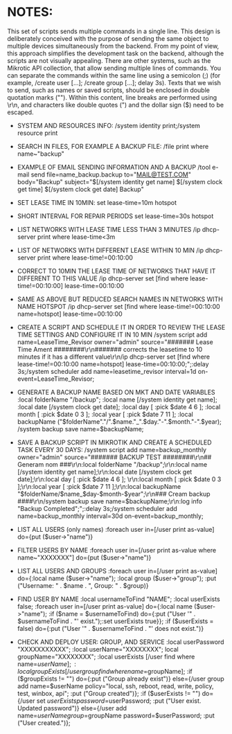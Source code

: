 # NOTES:

This set of scripts sends multiple commands in a single line. This design is deliberately conceived with the purpose of sending the same object to multiple devices simultaneously from the backend. From my point of view, this approach simplifies the development task on the backend, although the scripts are not visually appealing.
There are other systems, such as the Mikrotic API collection, that allow sending multiple lines of commands.
You can separate the commands within the same line using a semicolon (;) (for example, /create user [...]; /create group [...]; delay 3s).
Texts that we wish to send, such as names or saved scripts, should be enclosed in double quotation marks (""). Within this content, line breaks are performed using \r\n, and characters like double quotes (") and the dollar sign ($) need to be escaped.


- SYSTEM AND RESOURCES INFO:
  /system identity print;/system resource print

- SEARCH IN FILES, FOR EXAMPLE A BACKUP FILE:
  /file print where name~"backup"

- EXAMPLE OF EMAIL SENDING INFORMATION AND A BACKUP
  /tool e-mail send file=name_backup.backup to="MAIL@TEST.COM" body="Backup" subject="$[/system identity get name] $[/system clock get time] $[/system clock get date] Backup"

- SET LEASE TIME IN 10MIN:
  set lease-time=10m hotspot

- SHORT INTERVAL FOR REPAIR PERIODS
  set lease-time=30s hotspot

- LIST NETWORKS WITH LEASE TIME LESS THAN 3 MINUTES
  /ip dhcp-server print where lease-time<3m

- LIST OF NETWORKS WITH DIFFERENT LEASE WITHIN 10 MIN
  /ip dhcp-server print where lease-time!=00:10:00

- CORRECT TO 10MIN THE LEASE TIME OF NETWORKS THAT HAVE IT DIFFERENT TO THIS VALUE
  /ip dhcp-server set [find where lease-time!=00:10:00] lease-time=00:10:00

- SAME AS ABOVE BUT REDUCED SEARCH NAMES IN NETWORKS WITH NAME HOTSPOT
  /ip dhcp-server set [find where lease-time!=00:10:00 name=hotspot] lease-time=00:10:00

- CREATE A SCRIPT AND SCHEDULE IT IN ORDER TO REVIEW THE LEASE TIME SETTINGS AND CONFIGURE IT IN 10 MIN
  /system script add name=LeaseTime_Revisor owner="admin" source="####### Lease Time Ament ########\r\n####### corrects the leasetime to 10 minutes if it has a different value\r\n/ip dhcp-server set [find where lease-time!=00:10:00 name=hotspot] lease-time=00:10:00;";:delay 3s;/system scheduler add name=leasetime_revisor interval=1d on-event=LeaseTime_Revisor;

- GENERATE A BACKUP NAME BASED ON MKT AND DATE VARIABLES
  :local folderName "/backup"; :local name [/system identity get name]; :local date [/system clock get date]; :local day [ :pick $date 4 6 ]; :local month [ :pick $date 0 3 ]; :local year [ :pick $date 7 11 ]; :local backupName ("$folderName"."/".$name."_".$day."-".$month."-".$year); /system backup save name=$backupName;

- SAVE A BACKUP SCRIPT IN MIKROTIK AND CREATE A SCHEDULED TASK EVERY 30 DAYS:
  /system script add name=backup_monthly owner="admin" source="####### BACKUP TEST ########\r\n## Generam nom ###\r\n:local folderName \"/backup\";\r\n:local name [/system identity get name];\r\n:local date [/system clock get date];\r\n:local day [ :pick \$date 4 6 ]; \r\n:local month [ :pick \$date 0 3 ];\r\n:local year [ :pick \$date 7 11 ];\r\n:local backupName \"\$folderName/\$name_\$day-\$month-\$year\";\r\n### Cream backup ####\r\n/system backup save name=\$backupName;\r\n:log info \"Backup Completed\";";:delay 3s;/system scheduler add name=backup_monthly interval=30d on-event=backup_monthly;

- LIST ALL USERS (only names)
  :foreach user in=[/user print as-value] do={put ($user->"name")}

- FILTER USERS BY NAME
  :foreach user in=[/user print as-value where name~"XXXXXXX"] do={put ($user->"name")}

- LIST ALL USERS AND GROUPS
  :foreach user in=[/user print as-value] do={:local name ($user->"name"); :local group ($user->"group"); :put ("Username: " . $name . ", Group: " . $group)}

- FIND USER BY NAME
  :local usernameToFind "NAME"; :local userExists false; :foreach user in=[/user print as-value] do={:local name ($user->"name"); :if ($name = $usernameToFind) do={:put ("User '" . $usernameToFind . "' exist.");:set userExists true}}; :if ($userExists = false) do={:put ("User '" . $usernameToFind . "' does not exist.")}

- CHECK AND DEPLOY USER: GROUP, AND SERVICE
  :local userPassword "XXXXXXXXXXX"; :local userName="XXXXXXXX"; local groupName="XXXXXXXX"; :local userExists [/user find where name=$userName]; :local groupExists [/user group find where name=$groupName]; :if ($groupExists != "") do={:put ("Group already exist")} else={/user group add name=$userName policy="local, ssh, reboot, read, write, policy, test, winbox, api"; :put ("Group created")}; :if ($userExists != "") do={/user set $userExists password=$userPassword; :put ("User exist. Updated password")} else={/user add name=$userName group=$groupName password=$userPassword; :put ("User created.")};
